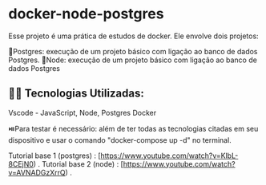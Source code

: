 # docker-node-postgres

Esse projeto é uma prática de estudos de docker. Ele envolve dois projetos:

🔹Postgres: execução de um projeto básico com ligação ao banco de dados Postgres.
🔹Node: execução de um projeto básico com ligação ao banco de dados Postgres
 
## 👨‍💻 Tecnologias Utilizadas:

Vscode - JavaScript, Node, Postgres
Docker

⏯️Para testar é necessário: além de ter todas as tecnologias citadas em seu dispositivo e usar o comando "docker-compose up -d" no terminal.


Tutorial base 1 (postgres) : [https://www.youtube.com/watch?v=KlbL-8CEjN0) .
Tutorial base 2 (node) : [https://www.youtube.com/watch?v=AVNADGzXrrQ) .
